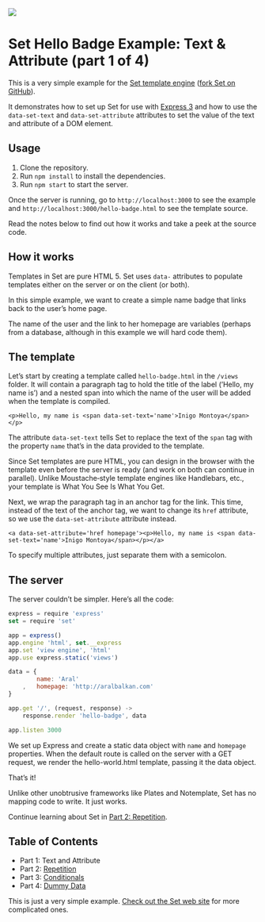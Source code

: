 <img src='http://aralbalkan.com/images/set-hello-world.png'>

Set Hello Badge Example: Text &amp; Attribute (part 1 of 4)
===

This is a very simple example for the [Set template engine](http://set.jit.su) ([fork Set on GitHub](https://github.com/aral/set)).

It demonstrates how to set up Set for use with [Express 3](http://expressjs.com) and how to use the ```data-set-text``` and ```data-set-attribute``` attributes to set the value of the text and attribute of a DOM element.

Usage
---

1. Clone the repository.
2. Run ```npm install``` to install the dependencies.
2. Run ```npm start``` to start the server.

Once the server is running, go to ```http://localhost:3000``` to see the example and ```http://localhost:3000/hello-badge.html``` to see the template source.

Read the notes below to find out how it works and take a peek at the source code.

How it works
---

Templates in Set are pure HTML 5. Set uses ```data-``` attributes to populate templates either on the server or on the client (or both).

In this simple example, we want to create a simple name badge that links back to the user’s home page.

The name of the user and the link to her homepage are variables (perhaps from a database, although in this example we will hard code them).

The template
---

Let’s start by creating a template called ```hello-badge.html``` in the ```/views``` folder. It will contain a paragraph tag to hold the title of the label (’Hello, my name is’) and a nested span into which the name of the user will be added when the template is compiled.

```<p>Hello, my name is <span data-set-text='name'>Inigo Montoya</span></p>```

The attribute ```data-set-text``` tells Set to replace the text of the ```span``` tag with the property ```name``` that’s in the data provided to the template.

Since Set templates are pure HTML, you can design in the browser with the template even before the server is ready (and work on both can continue in parallel). Unlike Moustache‐style template engines like Handlebars, etc., your template is What You See Is What You Get.

Next, we wrap the paragraph tag in an anchor tag for the link. This time, instead of the text of the anchor tag, we want to change its ```href``` attribute, so we use the ```data-set-attribute``` attribute instead.

```<a data-set-attribute='href homepage'><p>Hello, my name is <span data-set-text='name'>Inigo Montoya</span></p></a>```

To specify multiple attributes, just separate them with a semicolon.

The server
---

The server couldn’t be simpler. Here’s all the code:

```javascript
express = require 'express'
set = require 'set'

app = express()
app.engine 'html', set.__express
app.set 'view engine', 'html'
app.use express.static('views')

data = {
		name: 'Aral'
	,	homepage: 'http://aralbalkan.com'
}

app.get '/', (request, response) ->
	response.render 'hello-badge', data

app.listen 3000
```

We set up Express and create a static data object with ```name``` and ```homepage``` properties. When the default route is called on the server with a GET request, we render the hello-world.html template, passing it the data object.

That’s it!

Unlike other unobtrusive frameworks like Plates and Notemplate, Set has no mapping code to write. It just works.

Continue learning about Set in [Part 2: Repetition](https://github.com/aral/set-hello-badge-2-repetition).

Table of Contents
---

* Part 1: Text and Attribute
* Part 2: [Repetition](https://www.npmjs.org/package/set-hello-badge-2-repetition)
* Part 3: [Conditionals](https://www.npmjs.org/package/set-hello-badge-3-conditionals)
* Part 4: [Dummy Data](https://www.npmjs.org/package/set-hello-badge-4-dummy-data)

This is just a very simple example. [Check out the Set web site](http://set.jit.su) for more complicated ones.